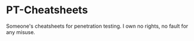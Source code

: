 # PT-Cheatsheets
Someone's cheatsheets for penetration testing. I own no rights, no fault for any misuse.
